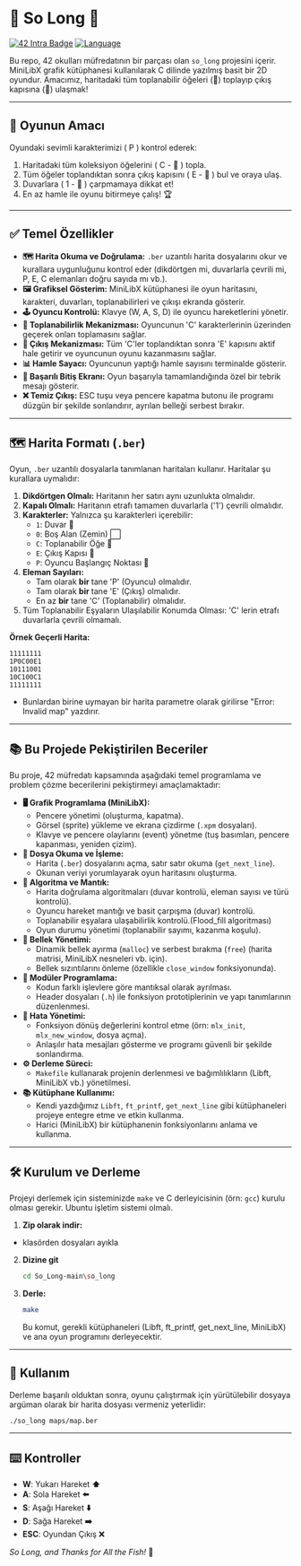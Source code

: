 # 👾 So Long 🚀

[![42 Intra Badge](https://img.shields.io/badge/42_Okulu-Projesi-00babc?style=for-the-badge&logo=42)](https://www.42kocaeli.com.tr) [![Language](https://img.shields.io/badge/Dil-C-blue?style=for-the-badge&logo=c)](https://en.wikipedia.org/wiki/C_(programming_language))

Bu repo, 42 okulları müfredatının bir parçası olan `so_long` projesini içerir. MiniLibX grafik kütüphanesi kullanılarak C dilinde yazılmış basit bir 2D oyundur. Amacımız, haritadaki tüm toplanabilir öğeleri (💎) toplayıp çıkış kapısına (🚪) ulaşmak!

---

## 🎯 Oyunun Amacı

Oyundaki sevimli karakterimizi ( P ) kontrol ederek:
1. Haritadaki tüm koleksiyon öğelerini ( C - 💎 ) topla.
2. Tüm öğeler toplandıktan sonra çıkış kapısını ( E - 🚪 ) bul ve oraya ulaş.
3. Duvarlara ( 1 - 🧱 ) çarpmamaya dikkat et!
4. En az hamle ile oyunu bitirmeye çalış! 🏆

---

## ✅ Temel Özellikler

* **🗺️ Harita Okuma ve Doğrulama:** `.ber` uzantılı harita dosyalarını okur ve kurallara uygunluğunu kontrol eder (dikdörtgen mi, duvarlarla çevrili mi, P, E, C elemanları doğru sayıda mı vb.).
* **🖼️ Grafiksel Gösterim:** MiniLibX kütüphanesi ile oyun haritasını, karakteri, duvarları, toplanabilirleri ve çıkışı ekranda gösterir.
* **🕹️ Oyuncu Kontrolü:** Klavye (W, A, S, D) ile oyuncu hareketlerini yönetir.
* **💎 Toplanabilirlik Mekanizması:** Oyuncunun 'C' karakterlerinin üzerinden geçerek onları toplamasını sağlar.
* **🚪 Çıkış Mekanizması:** Tüm 'C'ler toplandıktan sonra 'E' kapısını aktif hale getirir ve oyuncunun oyunu kazanmasını sağlar.
* **📊 Hamle Sayacı:** Oyuncunun yaptığı hamle sayısını terminalde gösterir.
* **🎉 Başarılı Bitiş Ekranı:** Oyun başarıyla tamamlandığında özel bir tebrik mesajı gösterir.
* **❌ Temiz Çıkış:** ESC tuşu veya pencere kapatma butonu ile programı düzgün bir şekilde sonlandırır, ayrılan belleği serbest bırakır.

---

## 🗺️ Harita Formatı (`.ber`)

Oyun, `.ber` uzantılı dosyalarla tanımlanan haritaları kullanır. Haritalar şu kurallara uymalıdır:

1.  **Dikdörtgen Olmalı:** Haritanın her satırı aynı uzunlukta olmalıdır.
2.  **Kapalı Olmalı:** Haritanın etrafı tamamen duvarlarla ('1') çevrili olmalıdır.
3.  **Karakterler:** Yalnızca şu karakterleri içerebilir:
    * `1`: Duvar 🧱
    * `0`: Boş Alan (Zemin) ⬜
    * `C`: Toplanabilir Öğe 💎
    * `E`: Çıkış Kapısı 🚪
    * `P`: Oyuncu Başlangıç Noktası 👾
4.  **Eleman Sayıları:**
    * Tam olarak **bir** tane 'P' (Oyuncu) olmalıdır.
    * Tam olarak **bir** tane 'E' (Çıkış) olmalıdır.
    * En az **bir** tane 'C' (Toplanabilir) olmalıdır.
5. Tüm Toplanabilir Eşyaların Ulaşılabilir Konumda Olması: 'C' lerin etrafı duvarlarla çevrili olmamalı.  

**Örnek Geçerli Harita:**
```ber
11111111
1P0C00E1
10111001
10C100C1
11111111
``` 
+ Bunlardan birine uymayan bir harita parametre olarak girilirse "Error: Invalid map" yazdırır.
---

## 📚 Bu Projede Pekiştirilen Beceriler

Bu proje, 42 müfredatı kapsamında aşağıdaki temel programlama ve problem çözme becerilerini pekiştirmeyi amaçlamaktadır:

* **🖥️ Grafik Programlama (MiniLibX):**
    * Pencere yönetimi (oluşturma, kapatma).
    * Görsel (sprite) yükleme ve ekrana çizdirme (`.xpm` dosyaları).
    * Klavye ve pencere olaylarını (event) yönetme (tuş basımları, pencere kapanması, yeniden çizim).
* **📄 Dosya Okuma ve İşleme:**
    * Harita (`.ber`) dosyalarını açma, satır satır okuma (`get_next_line`).
    * Okunan veriyi yorumlayarak oyun haritasını oluşturma.
* **🧠 Algoritma ve Mantık:**
    * Harita doğrulama algoritmaları (duvar kontrolü, eleman sayısı ve türü kontrolü).
    * Oyuncu hareket mantığı ve basit çarpışma (duvar) kontrolü.
    * Toplanabilir eşyalara ulaşabilirlik kontrolü.(Flood_fill algoritması)
    * Oyun durumu yönetimi (toplanabilir sayımı, kazanma koşulu).
* **💾 Bellek Yönetimi:**
    * Dinamik bellek ayırma (`malloc`) ve serbest bırakma (`free`) (harita matrisi, MiniLibX nesneleri vb. için).
    * Bellek sızıntılarını önleme (özellikle `close_window` fonksiyonunda).
* **🧩 Modüler Programlama:**
    * Kodun farklı işlevlere göre mantıksal olarak ayrılması.
    * Header dosyaları (`.h`) ile fonksiyon prototiplerinin ve yapı tanımlarının düzenlenmesi.
* **🔧 Hata Yönetimi:**
    * Fonksiyon dönüş değerlerini kontrol etme (örn: `mlx_init`, `mlx_new_window`, dosya açma).
    * Anlaşılır hata mesajları gösterme ve programı güvenli bir şekilde sonlandırma.
* **⚙️ Derleme Süreci:**
    * `Makefile` kullanarak projenin derlenmesi ve bağımlılıkların (Libft, MiniLibX vb.) yönetilmesi.
* **📚 Kütüphane Kullanımı:**
    * Kendi yazdığımız `Libft`, `ft_printf`, `get_next_line` gibi kütüphaneleri projeye entegre etme ve etkin kullanma.
    * Harici (MiniLibX) bir kütüphanenin fonksiyonlarını anlama ve kullanma.

---

## 🛠️ Kurulum ve Derleme

Projeyi derlemek için sisteminizde `make` ve C derleyicisinin (örn: `gcc`) kurulu olması gerekir. Ubuntu işletim sistemi olmalı.

1.  **Zip olarak indir:**
  * klasörden dosyaları ayıkla
2. **Dizine git**
    ```bash
    cd So_Long-main\so_long
    ```
3.  **Derle:**
    ```bash
    make
    ```
    Bu komut, gerekli kütüphaneleri (Libft, ft_printf, get_next_line, MiniLibX) ve ana oyun programını derleyecektir.

---

## 🚀 Kullanım

Derleme başarılı olduktan sonra, oyunu çalıştırmak için yürütülebilir dosyaya argüman olarak bir harita dosyası vermeniz yeterlidir:

```bash
./so_long maps/map.ber
```
---

## ⌨️ Kontroller

* **W**: Yukarı Hareket **⬆️**
* **A**: Sola Hareket **⬅️**
* **S**: Aşağı Hareket **⬇️**
* **D**: Sağa Hareket **➡️**
* **ESC**: Oyundan Çıkış ❌

*So Long, and Thanks for All the Fish!* 🐬
